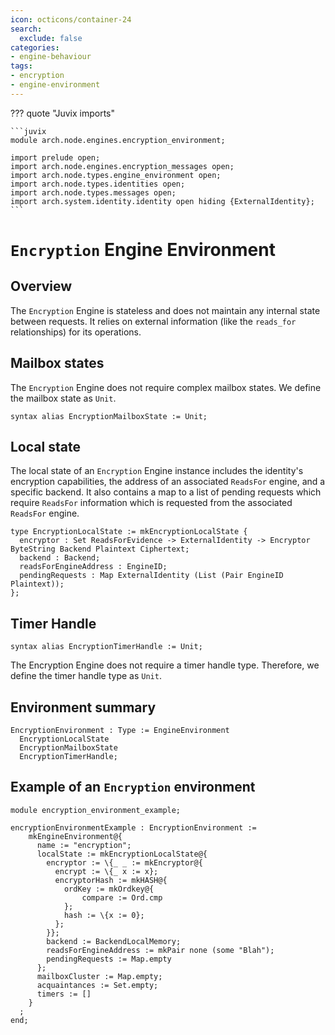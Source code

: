 ```yaml
---
icon: octicons/container-24
search:
  exclude: false
categories:
- engine-behaviour
tags:
- encryption
- engine-environment
---
```


??? quote "Juvix imports"

    ```juvix
    module arch.node.engines.encryption_environment;

    import prelude open;
    import arch.node.engines.encryption_messages open;
    import arch.node.types.engine_environment open;
    import arch.node.types.identities open;
    import arch.node.types.messages open;
    import arch.system.identity.identity open hiding {ExternalIdentity};
    ```

# `Encryption` Engine Environment

## Overview

The `Encryption` Engine is stateless and does not maintain any internal state
between requests. It relies on external information (like the `reads_for`
relationships) for its operations.

## Mailbox states

The `Encryption` Engine does not require complex mailbox states. We define the mailbox state as `Unit`.

```juvix
syntax alias EncryptionMailboxState := Unit;
```

## Local state

The local state of an `Encryption` Engine instance includes the identity's
encryption capabilities, the address of an associated `ReadsFor` engine, and a
specific backend. It also contains a map to a list of pending requests which
require `ReadsFor` information which is requested from the associated `ReadsFor`
engine.

```juvix
type EncryptionLocalState := mkEncryptionLocalState {
  encryptor : Set ReadsForEvidence -> ExternalIdentity -> Encryptor ByteString Backend Plaintext Ciphertext;
  backend : Backend;
  readsForEngineAddress : EngineID;
  pendingRequests : Map ExternalIdentity (List (Pair EngineID Plaintext));
};
```

## Timer Handle

```juvix
syntax alias EncryptionTimerHandle := Unit;
```

The Encryption Engine does not require a timer handle type. Therefore, we define
the timer handle type as `Unit`.

## Environment summary

```juvix
EncryptionEnvironment : Type := EngineEnvironment
  EncryptionLocalState
  EncryptionMailboxState
  EncryptionTimerHandle;
```

## Example of an `Encryption` environment

<!-- --8<-- [start:environment-example] -->
```juvix extract-module-statements
module encryption_environment_example;

encryptionEnvironmentExample : EncryptionEnvironment :=
    mkEngineEnvironment@{
      name := "encryption";
      localState := mkEncryptionLocalState@{
        encryptor := \{_ _ := mkEncryptor@{
          encrypt := \{_ x := x};
          encryptorHash := mkHASH@{
            ordKey := mkOrdkey@{
                compare := Ord.cmp
            };
            hash := \{x := 0};
          };
        }};
        backend := BackendLocalMemory;
        readsForEngineAddress := mkPair none (some "Blah");
        pendingRequests := Map.empty
      };
      mailboxCluster := Map.empty;
      acquaintances := Set.empty;
      timers := []
    }
  ;
end;
```
<!-- --8<-- [end:environment-example] -->
